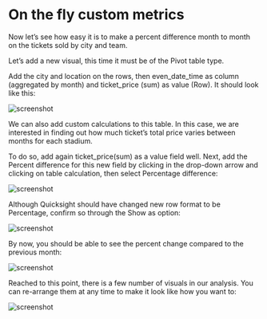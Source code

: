 # On the fly custom metrics

Now let’s see how easy it is to make a percent difference month to month on the tickets sold by city and team.

Let’s add a new visual, this time it must be of the Pivot table type.

Add the city and location on the rows, then even_date_time as column (aggregated by month) and ticket_price (sum) as value (Row). It should look like this:
 
![screenshot](img/43.png)

We can also add custom calculations to this table. In this case, we are interested in finding out how much ticket’s total price varies between months for each stadium. 

To do so, add again ticket_price(sum) as a value field well. Next, add the Percent difference for this new field by clicking in the drop-down arrow and clicking on table calculation, then select Percentage difference:
 
![screenshot](img/44.png)

Although Quicksight should have changed new row format to be Percentage, confirm so through the Show as option:
 
![screenshot](img/45.png)

By now, you should be able to see the percent change compared to the previous month:
 
![screenshot](img/46.png)

Reached to this point, there is a few number of visuals in our analysis. You can re-arrange them at any time to make it look like how you want to:
 
![screenshot](img/47.png)
